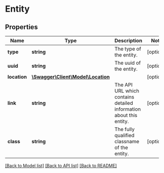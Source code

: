 # Entity

## Properties
Name | Type | Description | Notes
------------ | ------------- | ------------- | -------------
**type** | **string** | The type of the entity. | [optional] 
**uuid** | **string** | The uuid of the entity. | [optional] 
**location** | [**\Swagger\Client\Model\Location**](Location.md) |  | [optional] 
**link** | **string** | The API URL which contains detailed information about this entity. | [optional] 
**class** | **string** | The fully qualified classname of the entity. | [optional] 

[[Back to Model list]](../README.md#documentation-for-models) [[Back to API list]](../README.md#documentation-for-api-endpoints) [[Back to README]](../README.md)


